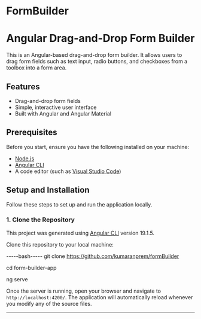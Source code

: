 # FormBuilder

# Angular Drag-and-Drop Form Builder

This is an Angular-based drag-and-drop form builder. It allows users to drag form fields such as text input, radio buttons, and checkboxes from a toolbox into a form area.

## Features

- Drag-and-drop form fields
- Simple, interactive user interface
- Built with Angular and Angular Material

## Prerequisites

Before you start, ensure you have the following installed on your machine:

- [Node.js](https://nodejs.org/)
- [Angular CLI](https://angular.io/cli)
- A code editor (such as [Visual Studio Code](https://code.visualstudio.com/))

## Setup and Installation

Follow these steps to set up and run the application locally.

### 1. Clone the Repository

This project was generated using [Angular CLI](https://github.com/angular/angular-cli) version 19.1.5.

Clone this repository to your local machine:

-----bash-----
git clone https://github.com/kumaranprem/formBuilder

cd form-builder-app

ng serve

Once the server is running, open your browser and navigate to `http://localhost:4200/`. The application will automatically reload whenever you modify any of the source files.

-----------



